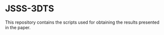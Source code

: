 # JSSS-3DTS
This repository contains the scripts used for obtaining the results presented in the paper.
